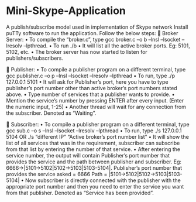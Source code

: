 # Mini-Skype-Application
A publish/subscribe model used in implementation of Skype network
Install puTTy software to run the application.
Follow the below steps:
	Broker Server:
•	To compile the “broker.c”, type gcc broker.c –o b –lnsl –lsocket –lresolv –lpthread.
•	To run ./b
•	It will list all the active broker ports. Eg: 5101, 5102, etc.
•	The broker server has now started to listen for publishers/subscribers.

	Publisher:
•	To compile a publisher program on a different terminal, type
 gcc publisher.c –o p –lnsl –lsocket –lresolv –lpthread
•	To run, type ./p 127.0.0.1 5101
•	It will ask for Publisher’s port, here you have to type publisher’s port number other than active broker’s port numbers stated above.
•	Type number of services that a publisher wants to provide.
•	Mention the service’s number by pressing ENTER after every input. (Enter the numeric input, 1-25)
•	Another thread will wait for any connection from the subscriber. Denoted as “Waiting”.

	Subscriber:
•	To compile a publisher program on a different terminal, type
 gcc sub.c –o s –lnsl –lsocket –lresolv –lpthread
•	To run, type ./s 127.0.0.1 5104 OR ./s “different IP” “Active broker’s port number list”
•	It will show the list of all services that was in the requirement, subscriber can subscribe from that list by entering the number of that service.
•	After entering the service number, the output will contain Publisher’s port number that provides the service and the path between publisher and subscriber. Eg:
6666->|5101->5102|5102->5103|5103-5104|.
Publisher’s port number that provides the service asked = 6666
Path = |5101->5102|5102->5103|5103-5104|
•	Now subscriber is directly connected with the publisher with the appropriate port number and then you need to enter the service you want from that publisher. Denoted as “Service has been provided”.
